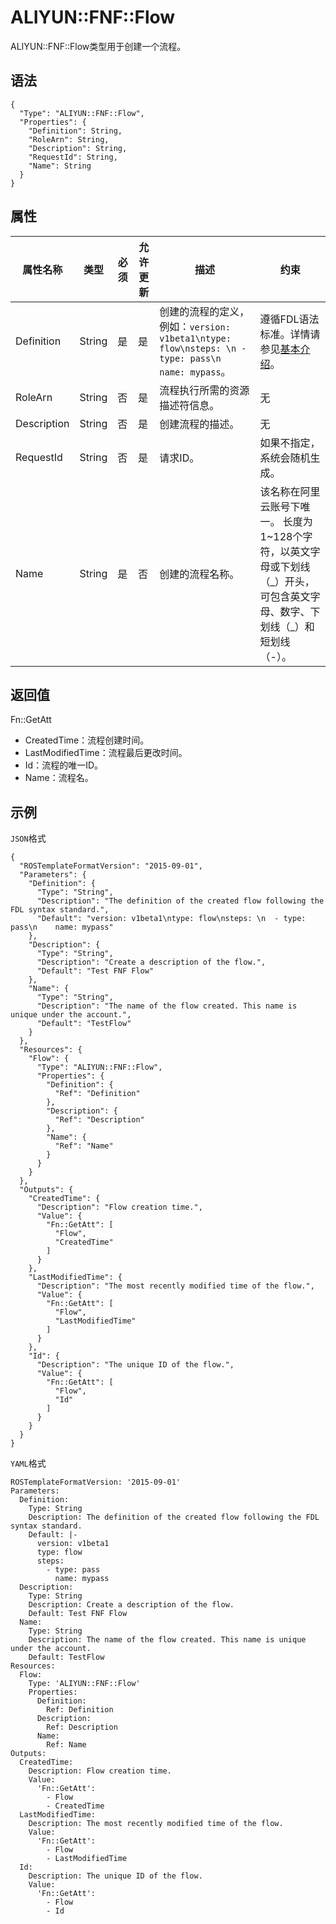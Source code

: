 # ALIYUN::FNF::Flow

ALIYUN::FNF::Flow类型用于创建一个流程。

## 语法

```
{
  "Type": "ALIYUN::FNF::Flow",
  "Properties": {
    "Definition": String,
    "RoleArn": String,
    "Description": String,
    "RequestId": String,
    "Name": String
  }
}
```

## 属性

|属性名称|类型|必须|允许更新|描述|约束|
|----|--|--|----|--|--|
|Definition|String|是|是|创建的流程的定义，例如：`version: v1beta1\ntype: flow\nsteps: \n - type: pass\n name: mypass`。|遵循FDL语法标准。详情请参见[基本介绍](/intl.zh-CN/流程定义语言/基本介绍.md)。|
|RoleArn|String|否|是|流程执行所需的资源描述符信息。|无|
|Description|String|否|是|创建流程的描述。|无|
|RequestId|String|否|是|请求ID。|如果不指定，系统会随机生成。|
|Name|String|是|否|创建的流程名称。|该名称在阿里云账号下唯一。 长度为1~128个字符，以英文字母或下划线（\_）开头，可包含英文字母、数字、下划线（\_）和短划线（-）。 |

## 返回值

Fn::GetAtt

-   CreatedTime：流程创建时间。
-   LastModifiedTime：流程最后更改时间。
-   Id：流程的唯一ID。
-   Name：流程名。

## 示例

`JSON`格式

```
{
  "ROSTemplateFormatVersion": "2015-09-01",
  "Parameters": {
    "Definition": {
      "Type": "String",
      "Description": "The definition of the created flow following the FDL syntax standard.",
      "Default": "version: v1beta1\ntype: flow\nsteps: \n  - type: pass\n    name: mypass"
    },
    "Description": {
      "Type": "String",
      "Description": "Create a description of the flow.",
      "Default": "Test FNF Flow"
    },
    "Name": {
      "Type": "String",
      "Description": "The name of the flow created. This name is unique under the account.",
      "Default": "TestFlow"
    }
  },
  "Resources": {
    "Flow": {
      "Type": "ALIYUN::FNF::Flow",
      "Properties": {
        "Definition": {
          "Ref": "Definition"
        },
        "Description": {
          "Ref": "Description"
        },
        "Name": {
          "Ref": "Name"
        }
      }
    }
  },
  "Outputs": {
    "CreatedTime": {
      "Description": "Flow creation time.",
      "Value": {
        "Fn::GetAtt": [
          "Flow",
          "CreatedTime"
        ]
      }
    },
    "LastModifiedTime": {
      "Description": "The most recently modified time of the flow.",
      "Value": {
        "Fn::GetAtt": [
          "Flow",
          "LastModifiedTime"
        ]
      }
    },
    "Id": {
      "Description": "The unique ID of the flow.",
      "Value": {
        "Fn::GetAtt": [
          "Flow",
          "Id"
        ]
      }
    }
  }
}
```

`YAML`格式

```
ROSTemplateFormatVersion: '2015-09-01'
Parameters:
  Definition:
    Type: String
    Description: The definition of the created flow following the FDL syntax standard.
    Default: |-
      version: v1beta1
      type: flow
      steps:
        - type: pass
          name: mypass
  Description:
    Type: String
    Description: Create a description of the flow.
    Default: Test FNF Flow
  Name:
    Type: String
    Description: The name of the flow created. This name is unique under the account.
    Default: TestFlow
Resources:
  Flow:
    Type: 'ALIYUN::FNF::Flow'
    Properties:
      Definition:
        Ref: Definition
      Description:
        Ref: Description
      Name:
        Ref: Name
Outputs:
  CreatedTime:
    Description: Flow creation time.
    Value:
      'Fn::GetAtt':
        - Flow
        - CreatedTime
  LastModifiedTime:
    Description: The most recently modified time of the flow.
    Value:
      'Fn::GetAtt':
        - Flow
        - LastModifiedTime
  Id:
    Description: The unique ID of the flow.
    Value:
      'Fn::GetAtt':
        - Flow
        - Id
```

